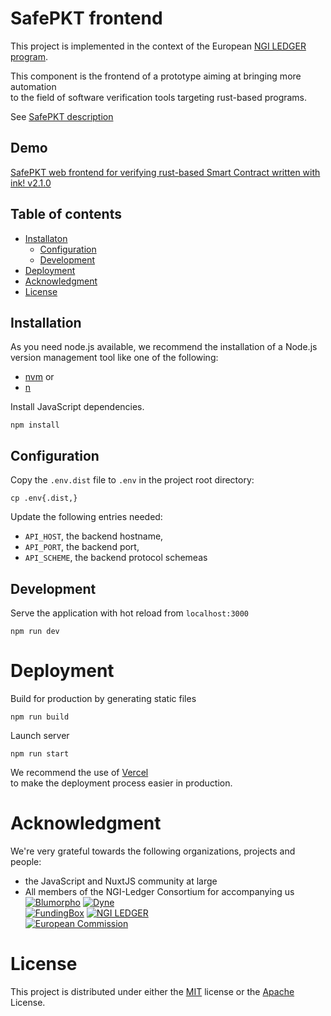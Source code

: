 # SafePKT frontend

This project is implemented in the context of the European [NGI LEDGER program](https://ledger-3rd-open-call.fundingbox.com/).

This component is the frontend of a prototype aiming at bringing more automation  
to the field of software verification tools targeting rust-based programs.

See [SafePKT description](https://ledgerproject.github.io/home/#/teams/SafePKT)

## Demo

[SafePKT web frontend for verifying rust-based Smart Contract written with ink! v2.1.0](https://safepkt.weaving-the-web.org/)

## Table of contents

 - [Installaton](#installation)
   - [Configuration](#configuration)
   - [Development](#development)
 - [Deployment](#deployment)
 - [Acknowledgment](#acknowledgment)
 - [License](#license)

## Installation

As you need node.js available,
we recommend the installation of a Node.js version management tool like one of the following:
 - [nvm](https://github.com/nvm-sh/nvm) or
 - [n](https://github.com/tj/n)

Install JavaScript dependencies.

```shell
npm install
```

## Configuration

Copy the `.env.dist` file to `.env` in the project root directory:

```shell
cp .env{.dist,}
```

Update the following entries needed:
 - `API_HOST`, the backend hostname,
 - `API_PORT`, the backend port,
 - `API_SCHEME`, the backend protocol schemeas

## Development

Serve the application with hot reload from `localhost:3000`

```shell
npm run dev
```

# Deployment

Build for production by generating static files

```shell
npm run build
```

Launch server

```shell
npm run start
```

We recommend the use of [Vercel](https://vercel.com)  
to make the deployment process easier in production.

# Acknowledgment

We're very grateful towards the following organizations, projects and people:
 - the JavaScript and NuxtJS community at large
 - All members of the NGI-Ledger Consortium for accompanying us  
 [![Blumorpho](../main/img/blumorpho-logo.png?raw=true)](https://www.blumorpho.com/) [![Dyne](../main/img/dyne-logo.png?raw=true)](https://www.dyne.org/ledger/)  
 [![FundingBox](../main/img/funding-box-logo.png?raw=true)](https://fundingbox.com/) [![NGI LEDGER](../main/img/ledger-eu-logo.png?raw=true)](https://ledgerproject.eu/)  
 [![European Commission](../main/img/european-commission-logo.png?raw=true)](https://ec.europa.eu/programmes/horizon2020/en/home)

# License

This project is distributed under either the [MIT](../../blob/main/LICENSE-MIT) license or the [Apache](../../blob/main/LICENSE-APACHE) License.
